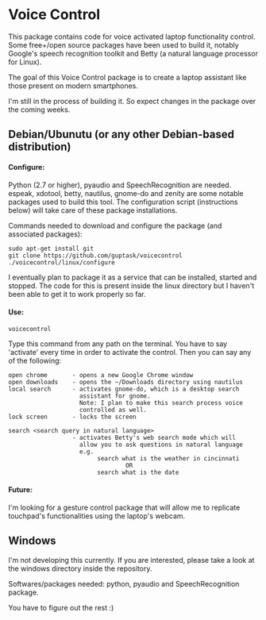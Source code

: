 # Voice Control

This package contains code for voice activated laptop functionality control. Some 
free+/open source packages have been used to build it, notably Google's speech 
recognition toolkit and Betty (a natural language processor for Linux).

The goal of this Voice Control package is to create a laptop assistant like those 
present on modern smartphones.

I'm still in the process of building it. So expect changes in the package over 
the coming weeks.


## Debian/Ubunutu (or any other Debian-based distribution)

#### Configure:

Python (2.7 or higher), pyaudio and SpeechRecognition are needed. espeak, xdotool, 
betty, nautilus, gnome-do and zenity are some notable packages used to build this 
tool. The configuration script (instructions below) will take care of these package 
installations.

Commands needed to download and configure the package (and associated packages):

    sudo apt-get install git
    git clone https://github.com/guptask/voicecontrol
    ./voicecontrol/linux/configure

I  eventually plan to package it as a service that can be installed, started and 
stopped. The code for this is present inside the linux directory but I haven't been 
able to get it to work properly so far.

#### Use:

    voicecontrol

Type this command from any path on the terminal. You have to say 'activate' every 
time  in order to activate the control. Then you can say any of the following:

    open chrome       - opens a new Google Chrome window
    open downloads    - opens the ~/Downloads directory using nautilus
    local search      - activates gnome-do, which is a desktop search 
                        assistant for gnome.
                        Note: I plan to make this search process voice 
                        controlled as well.
    lock screen       - locks the screen

    search <search query in natural language> 
                      - activates Betty's web search mode which will 
                        allow you to ask questions in natural language
                        e.g.
                             search what is the weather in cincinnati 
                                     OR
                             search what is the date
                        
#### Future:

I'm looking for a gesture control package that will allow me to replicate touchpad's 
functionalities using the laptop's webcam.


## Windows

I'm not developing this currently. If you are interested, please take a look 
at the windows directory inside the repository.

Softwares/packages needed: python, pyaudio and SpeechRecognition package.

You have to figure out the rest :)

